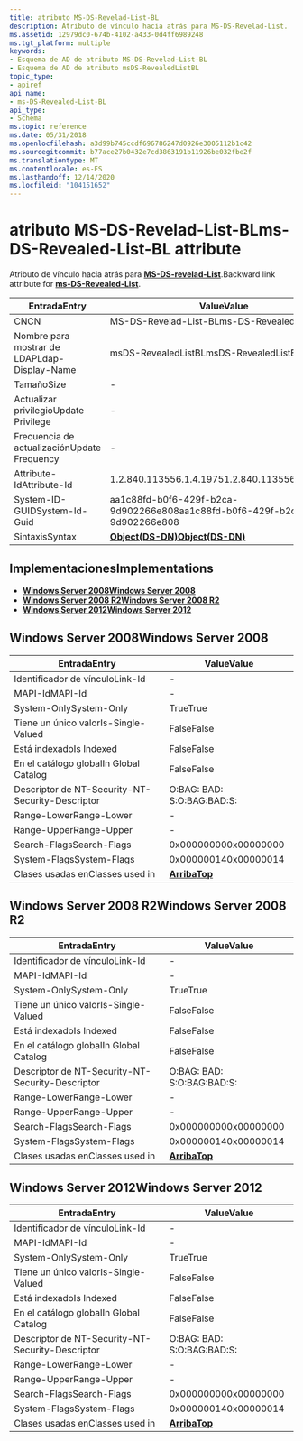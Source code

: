 ```yaml
---
title: atributo MS-DS-Revelad-List-BL
description: Atributo de vínculo hacia atrás para MS-DS-Revelad-List.
ms.assetid: 12979dc0-674b-4102-a433-0d4ff6989248
ms.tgt_platform: multiple
keywords:
- Esquema de AD de atributo MS-DS-Revelad-List-BL
- Esquema de AD de atributo msDS-RevealedListBL
topic_type:
- apiref
api_name:
- ms-DS-Revealed-List-BL
api_type:
- Schema
ms.topic: reference
ms.date: 05/31/2018
ms.openlocfilehash: a3d99b745ccdf696786247d0926e3005112b1c42
ms.sourcegitcommit: b77ace27b0432e7cd3863191b11926be032fbe2f
ms.translationtype: MT
ms.contentlocale: es-ES
ms.lasthandoff: 12/14/2020
ms.locfileid: "104151652"
---
```

# <a name="ms-ds-revealed-list-bl-attribute"></a><span data-ttu-id="40362-105">atributo MS-DS-Revelad-List-BL</span><span class="sxs-lookup"><span data-stu-id="40362-105">ms-DS-Revealed-List-BL attribute</span></span>

<span data-ttu-id="40362-106">Atributo de vínculo hacia atrás para [**MS-DS-revelad-List**](a-msds-revealedlist.md).</span><span class="sxs-lookup"><span data-stu-id="40362-106">Backward link attribute for [**ms-DS-Revealed-List**](a-msds-revealedlist.md).</span></span>



| <span data-ttu-id="40362-107">Entrada</span><span class="sxs-lookup"><span data-stu-id="40362-107">Entry</span></span> | <span data-ttu-id="40362-108">Value</span><span class="sxs-lookup"><span data-stu-id="40362-108">Value</span></span> |
|-------------------|-----------------------------------------|
| <span data-ttu-id="40362-109">CN</span><span class="sxs-lookup"><span data-stu-id="40362-109">CN</span></span>                | <span data-ttu-id="40362-110">MS-DS-Revelad-List-BL</span><span class="sxs-lookup"><span data-stu-id="40362-110">ms-DS-Revealed-List-BL</span></span>                  |
| <span data-ttu-id="40362-111">Nombre para mostrar de LDAP</span><span class="sxs-lookup"><span data-stu-id="40362-111">Ldap-Display-Name</span></span> | <span data-ttu-id="40362-112">msDS-RevealedListBL</span><span class="sxs-lookup"><span data-stu-id="40362-112">msDS-RevealedListBL</span></span>                     |
| <span data-ttu-id="40362-113">Tamaño</span><span class="sxs-lookup"><span data-stu-id="40362-113">Size</span></span>              | \-                                      |
| <span data-ttu-id="40362-114">Actualizar privilegio</span><span class="sxs-lookup"><span data-stu-id="40362-114">Update Privilege</span></span>  | \-                                      |
| <span data-ttu-id="40362-115">Frecuencia de actualización</span><span class="sxs-lookup"><span data-stu-id="40362-115">Update Frequency</span></span>  | \-                                      |
| <span data-ttu-id="40362-116">Attribute-Id</span><span class="sxs-lookup"><span data-stu-id="40362-116">Attribute-Id</span></span>      | <span data-ttu-id="40362-117">1.2.840.113556.1.4.1975</span><span class="sxs-lookup"><span data-stu-id="40362-117">1.2.840.113556.1.4.1975</span></span>                 |
| <span data-ttu-id="40362-118">System-ID-GUID</span><span class="sxs-lookup"><span data-stu-id="40362-118">System-Id-Guid</span></span>    | <span data-ttu-id="40362-119">aa1c88fd-b0f6-429f-b2ca-9d902266e808</span><span class="sxs-lookup"><span data-stu-id="40362-119">aa1c88fd-b0f6-429f-b2ca-9d902266e808</span></span>    |
| <span data-ttu-id="40362-120">Sintaxis</span><span class="sxs-lookup"><span data-stu-id="40362-120">Syntax</span></span>            | [<span data-ttu-id="40362-121">**Object(DS-DN)**</span><span class="sxs-lookup"><span data-stu-id="40362-121">**Object(DS-DN)**</span></span>](s-object-ds-dn.md) |



## <a name="implementations"></a><span data-ttu-id="40362-122">Implementaciones</span><span class="sxs-lookup"><span data-stu-id="40362-122">Implementations</span></span>

-   [<span data-ttu-id="40362-123">**Windows Server 2008**</span><span class="sxs-lookup"><span data-stu-id="40362-123">**Windows Server 2008**</span></span>](#windows-server-2008)
-   [<span data-ttu-id="40362-124">**Windows Server 2008 R2**</span><span class="sxs-lookup"><span data-stu-id="40362-124">**Windows Server 2008 R2**</span></span>](#windows-server-2008-r2)
-   [<span data-ttu-id="40362-125">**Windows Server 2012**</span><span class="sxs-lookup"><span data-stu-id="40362-125">**Windows Server 2012**</span></span>](#windows-server-2012)

## <a name="windows-server-2008"></a><span data-ttu-id="40362-126">Windows Server 2008</span><span class="sxs-lookup"><span data-stu-id="40362-126">Windows Server 2008</span></span>



| <span data-ttu-id="40362-127">Entrada</span><span class="sxs-lookup"><span data-stu-id="40362-127">Entry</span></span> | <span data-ttu-id="40362-128">Value</span><span class="sxs-lookup"><span data-stu-id="40362-128">Value</span></span> |
|------------------------|---------------------------------|
| <span data-ttu-id="40362-129">Identificador de vínculo</span><span class="sxs-lookup"><span data-stu-id="40362-129">Link-Id</span></span>                | \-                              |
| <span data-ttu-id="40362-130">MAPI-Id</span><span class="sxs-lookup"><span data-stu-id="40362-130">MAPI-Id</span></span>                | \-                              |
| <span data-ttu-id="40362-131">System-Only</span><span class="sxs-lookup"><span data-stu-id="40362-131">System-Only</span></span>            | <span data-ttu-id="40362-132">True</span><span class="sxs-lookup"><span data-stu-id="40362-132">True</span></span>                            |
| <span data-ttu-id="40362-133">Tiene un único valor</span><span class="sxs-lookup"><span data-stu-id="40362-133">Is-Single-Valued</span></span>       | <span data-ttu-id="40362-134">False</span><span class="sxs-lookup"><span data-stu-id="40362-134">False</span></span>                           |
| <span data-ttu-id="40362-135">Está indexado</span><span class="sxs-lookup"><span data-stu-id="40362-135">Is Indexed</span></span>             | <span data-ttu-id="40362-136">False</span><span class="sxs-lookup"><span data-stu-id="40362-136">False</span></span>                           |
| <span data-ttu-id="40362-137">En el catálogo global</span><span class="sxs-lookup"><span data-stu-id="40362-137">In Global Catalog</span></span>      | <span data-ttu-id="40362-138">False</span><span class="sxs-lookup"><span data-stu-id="40362-138">False</span></span>                           |
| <span data-ttu-id="40362-139">Descriptor de NT-Security-</span><span class="sxs-lookup"><span data-stu-id="40362-139">NT-Security-Descriptor</span></span> | <span data-ttu-id="40362-140">O:BAG: BAD: S:</span><span class="sxs-lookup"><span data-stu-id="40362-140">O:BAG:BAD:S:</span></span>                    |
| <span data-ttu-id="40362-141">Range-Lower</span><span class="sxs-lookup"><span data-stu-id="40362-141">Range-Lower</span></span>            | \-                              |
| <span data-ttu-id="40362-142">Range-Upper</span><span class="sxs-lookup"><span data-stu-id="40362-142">Range-Upper</span></span>            | \-                              |
| <span data-ttu-id="40362-143">Search-Flags</span><span class="sxs-lookup"><span data-stu-id="40362-143">Search-Flags</span></span>           | <span data-ttu-id="40362-144">0x00000000</span><span class="sxs-lookup"><span data-stu-id="40362-144">0x00000000</span></span>                      |
| <span data-ttu-id="40362-145">System-Flags</span><span class="sxs-lookup"><span data-stu-id="40362-145">System-Flags</span></span>           | <span data-ttu-id="40362-146">0x00000014</span><span class="sxs-lookup"><span data-stu-id="40362-146">0x00000014</span></span>                      |
| <span data-ttu-id="40362-147">Clases usadas en</span><span class="sxs-lookup"><span data-stu-id="40362-147">Classes used in</span></span>        | [<span data-ttu-id="40362-148">**Arriba**</span><span class="sxs-lookup"><span data-stu-id="40362-148">**Top**</span></span>](c-top.md)<br/> |



## <a name="windows-server-2008-r2"></a><span data-ttu-id="40362-149">Windows Server 2008 R2</span><span class="sxs-lookup"><span data-stu-id="40362-149">Windows Server 2008 R2</span></span>



| <span data-ttu-id="40362-150">Entrada</span><span class="sxs-lookup"><span data-stu-id="40362-150">Entry</span></span> | <span data-ttu-id="40362-151">Value</span><span class="sxs-lookup"><span data-stu-id="40362-151">Value</span></span> |
|------------------------|---------------------------------|
| <span data-ttu-id="40362-152">Identificador de vínculo</span><span class="sxs-lookup"><span data-stu-id="40362-152">Link-Id</span></span>                | \-                              |
| <span data-ttu-id="40362-153">MAPI-Id</span><span class="sxs-lookup"><span data-stu-id="40362-153">MAPI-Id</span></span>                | \-                              |
| <span data-ttu-id="40362-154">System-Only</span><span class="sxs-lookup"><span data-stu-id="40362-154">System-Only</span></span>            | <span data-ttu-id="40362-155">True</span><span class="sxs-lookup"><span data-stu-id="40362-155">True</span></span>                            |
| <span data-ttu-id="40362-156">Tiene un único valor</span><span class="sxs-lookup"><span data-stu-id="40362-156">Is-Single-Valued</span></span>       | <span data-ttu-id="40362-157">False</span><span class="sxs-lookup"><span data-stu-id="40362-157">False</span></span>                           |
| <span data-ttu-id="40362-158">Está indexado</span><span class="sxs-lookup"><span data-stu-id="40362-158">Is Indexed</span></span>             | <span data-ttu-id="40362-159">False</span><span class="sxs-lookup"><span data-stu-id="40362-159">False</span></span>                           |
| <span data-ttu-id="40362-160">En el catálogo global</span><span class="sxs-lookup"><span data-stu-id="40362-160">In Global Catalog</span></span>      | <span data-ttu-id="40362-161">False</span><span class="sxs-lookup"><span data-stu-id="40362-161">False</span></span>                           |
| <span data-ttu-id="40362-162">Descriptor de NT-Security-</span><span class="sxs-lookup"><span data-stu-id="40362-162">NT-Security-Descriptor</span></span> | <span data-ttu-id="40362-163">O:BAG: BAD: S:</span><span class="sxs-lookup"><span data-stu-id="40362-163">O:BAG:BAD:S:</span></span>                    |
| <span data-ttu-id="40362-164">Range-Lower</span><span class="sxs-lookup"><span data-stu-id="40362-164">Range-Lower</span></span>            | \-                              |
| <span data-ttu-id="40362-165">Range-Upper</span><span class="sxs-lookup"><span data-stu-id="40362-165">Range-Upper</span></span>            | \-                              |
| <span data-ttu-id="40362-166">Search-Flags</span><span class="sxs-lookup"><span data-stu-id="40362-166">Search-Flags</span></span>           | <span data-ttu-id="40362-167">0x00000000</span><span class="sxs-lookup"><span data-stu-id="40362-167">0x00000000</span></span>                      |
| <span data-ttu-id="40362-168">System-Flags</span><span class="sxs-lookup"><span data-stu-id="40362-168">System-Flags</span></span>           | <span data-ttu-id="40362-169">0x00000014</span><span class="sxs-lookup"><span data-stu-id="40362-169">0x00000014</span></span>                      |
| <span data-ttu-id="40362-170">Clases usadas en</span><span class="sxs-lookup"><span data-stu-id="40362-170">Classes used in</span></span>        | [<span data-ttu-id="40362-171">**Arriba**</span><span class="sxs-lookup"><span data-stu-id="40362-171">**Top**</span></span>](c-top.md)<br/> |



## <a name="windows-server-2012"></a><span data-ttu-id="40362-172">Windows Server 2012</span><span class="sxs-lookup"><span data-stu-id="40362-172">Windows Server 2012</span></span>



| <span data-ttu-id="40362-173">Entrada</span><span class="sxs-lookup"><span data-stu-id="40362-173">Entry</span></span> | <span data-ttu-id="40362-174">Value</span><span class="sxs-lookup"><span data-stu-id="40362-174">Value</span></span> |
|------------------------|---------------------------------|
| <span data-ttu-id="40362-175">Identificador de vínculo</span><span class="sxs-lookup"><span data-stu-id="40362-175">Link-Id</span></span>                | \-                              |
| <span data-ttu-id="40362-176">MAPI-Id</span><span class="sxs-lookup"><span data-stu-id="40362-176">MAPI-Id</span></span>                | \-                              |
| <span data-ttu-id="40362-177">System-Only</span><span class="sxs-lookup"><span data-stu-id="40362-177">System-Only</span></span>            | <span data-ttu-id="40362-178">True</span><span class="sxs-lookup"><span data-stu-id="40362-178">True</span></span>                            |
| <span data-ttu-id="40362-179">Tiene un único valor</span><span class="sxs-lookup"><span data-stu-id="40362-179">Is-Single-Valued</span></span>       | <span data-ttu-id="40362-180">False</span><span class="sxs-lookup"><span data-stu-id="40362-180">False</span></span>                           |
| <span data-ttu-id="40362-181">Está indexado</span><span class="sxs-lookup"><span data-stu-id="40362-181">Is Indexed</span></span>             | <span data-ttu-id="40362-182">False</span><span class="sxs-lookup"><span data-stu-id="40362-182">False</span></span>                           |
| <span data-ttu-id="40362-183">En el catálogo global</span><span class="sxs-lookup"><span data-stu-id="40362-183">In Global Catalog</span></span>      | <span data-ttu-id="40362-184">False</span><span class="sxs-lookup"><span data-stu-id="40362-184">False</span></span>                           |
| <span data-ttu-id="40362-185">Descriptor de NT-Security-</span><span class="sxs-lookup"><span data-stu-id="40362-185">NT-Security-Descriptor</span></span> | <span data-ttu-id="40362-186">O:BAG: BAD: S:</span><span class="sxs-lookup"><span data-stu-id="40362-186">O:BAG:BAD:S:</span></span>                    |
| <span data-ttu-id="40362-187">Range-Lower</span><span class="sxs-lookup"><span data-stu-id="40362-187">Range-Lower</span></span>            | \-                              |
| <span data-ttu-id="40362-188">Range-Upper</span><span class="sxs-lookup"><span data-stu-id="40362-188">Range-Upper</span></span>            | \-                              |
| <span data-ttu-id="40362-189">Search-Flags</span><span class="sxs-lookup"><span data-stu-id="40362-189">Search-Flags</span></span>           | <span data-ttu-id="40362-190">0x00000000</span><span class="sxs-lookup"><span data-stu-id="40362-190">0x00000000</span></span>                      |
| <span data-ttu-id="40362-191">System-Flags</span><span class="sxs-lookup"><span data-stu-id="40362-191">System-Flags</span></span>           | <span data-ttu-id="40362-192">0x00000014</span><span class="sxs-lookup"><span data-stu-id="40362-192">0x00000014</span></span>                      |
| <span data-ttu-id="40362-193">Clases usadas en</span><span class="sxs-lookup"><span data-stu-id="40362-193">Classes used in</span></span>        | [<span data-ttu-id="40362-194">**Arriba**</span><span class="sxs-lookup"><span data-stu-id="40362-194">**Top**</span></span>](c-top.md)<br/> |



 

 





